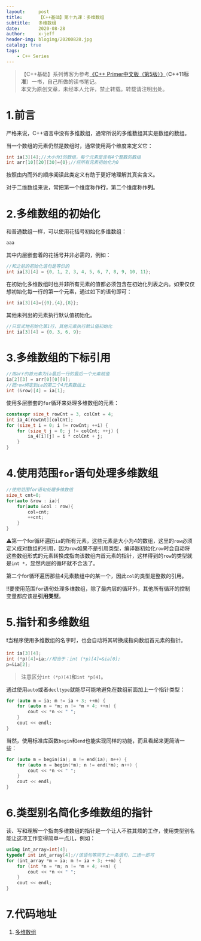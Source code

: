 ```yaml
---
layout:     post
title:      【C++基础】第十九课：多维数组
subtitle:   多维数组
date:       2020-08-28
author:     x-jeff
header-img: blogimg/20200828.jpg
catalog: true
tags:
    - C++ Series
---
```

>【C++基础】系列博客为参考[《C++ Primer中文版（第5版）》](https://www.phei.com.cn/module/goods/wssd_content.jsp?bookid=37655)（**C++11标准**）一书，自己所做的读书笔记。  
>本文为原创文章，未经本人允许，禁止转载。转载请注明出处。

# 1.前言

严格来说，C++语言中没有多维数组，通常所说的多维数组其实是数组的数组。

当一个数组的元素仍然是数组时，通常使用两个维度来定义它：

```c++
int ia[3][4];//大小为3的数组，每个元素是含有4个整数的数组
int arr[10][20][30]={0};//将所有元素初始化为0
```

按照由内而外的顺序阅读此类定义有助于更好地理解其真实含义。

对于二维数组来说，常把第一个维度称作**行**，第二个维度称作**列**。

# 2.多维数组的初始化

和普通数组一样，可以使用花括号初始化多维数组：

```c++
aaa
```

其中内层嵌套着的花括号并非必需的，例如：

```c++
//和之前的初始化语句是等价的
int ia[3][4] = {0, 1, 2, 3, 4, 5, 6, 7, 8, 9, 10, 11};
```

在初始化多维数组时也并非所有元素的值都必须包含在初始化列表之内。如果仅仅想初始化每一行的第一个元素，通过如下的语句即可：

```c++
int ia[3][4]={{0},{4},{8}};
```

其他未列出的元素执行默认值初始化。

```c++
//只显式地初始化第1行，其他元素执行默认值初始化
int ia[3][4] = {0, 3, 6, 9};
```

# 3.多维数组的下标引用

```c++
//用arr的首元素为ia最后一行的最后一个元素赋值
ia[2][3] = arr[0][0][0];
//把row绑定到ia的第二个4元素数组上
int (&row)[4] = ia[1];
```

使用多层嵌套的`for`循环来处理多维数组的元素：

```c++
constexpr size_t rowCnt = 3, colCnt = 4;
int ia_4[rowCnt][colCnt];
for (size_t i = 0; i != rowCnt; ++i) {
    for (size_t j = 0; j != colCnt; ++j) {
        ia_4[i][j] = i * colCnt + j;
    }
}
```

# 4.使用范围`for`语句处理多维数组

```c++
//使用范围for语句处理多维数组
size_t cnt=0;
for(auto &row : ia){
    for(auto &col : row){
        col=cnt;
        ++cnt;
    }
}
```

⚠️第一个for循环遍历`ia`的所有元素，这些元素是大小为4的数组，这里的`row`必须定义成对数组的引用，因为`row`如果不是引用类型，编译器初始化`row`时会自动将这些数组形式的元素转换成指向该数组内首元素的指针，这样得到的`row`的类型就是`int *`，显然内层的循环就不合法了。

第二个for循环遍历那些4元素数组中的某一个，因此`col`的类型是整数的引用。

‼️要使用范围`for`语句处理多维数组，除了最内层的循环外，其他所有循环的控制变量都应该是**引用类型**。

# 5.指针和多维数组

❗️当程序使用多维数组的名字时，也会自动将其转换成指向数组首元素的指针。

```c++
int ia[3][4];
int (*p)[4]=ia;//相当于：int (*p)[4]=&ia[0];
p=&ia[2];
```

>注意区分`int (*p)[4]`和`int *p[4]`。

通过使用`auto`或者`decltype`就能尽可能地避免在数组前面加上一个指针类型：

```c++
for (auto m = ia; m != ia + 3; ++m) {
    for (auto n = *m; n != *m + 4; ++n) {
        cout << *n << " ";
    }
    cout << endl;
}
```

当然，使用标准库函数`begin`和`end`也能实现同样的功能，而且看起来更简洁一些：

```c++
for (auto m = begin(ia); m != end(ia); m++) {
    for (auto n = begin(*m); n != end(*m); n++) {
        cout << *n << " ";
    }
    cout << endl;
}
```

# 6.类型别名简化多维数组的指针

读、写和理解一个指向多维数组的指针是一个让人不胜其烦的工作，使用类型别名能让这项工作变得简单一点儿，例如：

```c++
using int_array=int[4];
typedef int int_array[4];//该语句等同于上一条语句，二选一即可
for (int_array *m = ia; m != ia + 3; ++m) {
    for (int *n = *m; n != *m + 4; ++n) {
        cout << *n << " ";
    }
    cout << endl;
}
```

# 7.代码地址

1. [多维数组](https://github.com/x-jeff/CPlusPlus_Code_Demo/tree/master/Demo19)